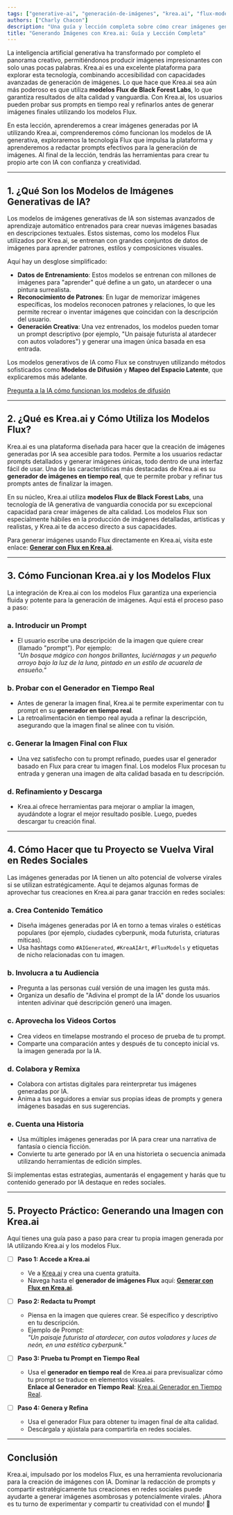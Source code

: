 ```yaml
---
tags: ["generative-ai", "generación-de-imágenes", "krea.ai", "flux-models"]  
authors: ["Charly Chacon"]  
description: "Una guía y lección completa sobre cómo crear imágenes generadas por IA usando Krea.ai, explorar los modelos Flux y redactar prompts efectivos para la generación de imágenes."  
title: "Generando Imágenes con Krea.ai: Guía y Lección Completa"  
---
```


La inteligencia artificial generativa ha transformado por completo el panorama creativo, permitiéndonos producir imágenes impresionantes con solo unas pocas palabras. Krea.ai es una excelente plataforma para explorar esta tecnología, combinando accesibilidad con capacidades avanzadas de generación de imágenes. Lo que hace que Krea.ai sea aún más poderoso es que utiliza **modelos Flux de Black Forest Labs**, lo que garantiza resultados de alta calidad y vanguardia. Con Krea.ai, los usuarios pueden probar sus prompts en tiempo real y refinarlos antes de generar imágenes finales utilizando los modelos Flux.

En esta lección, aprenderemos a crear imágenes generadas por IA utilizando Krea.ai, comprenderemos cómo funcionan los modelos de IA generativa, exploraremos la tecnología Flux que impulsa la plataforma y aprenderemos a redactar prompts efectivos para la generación de imágenes. Al final de la lección, tendrás las herramientas para crear tu propio arte con IA con confianza y creatividad.

---

## 1. **¿Qué Son los Modelos de Imágenes Generativas de IA?**

Los modelos de imágenes generativas de IA son sistemas avanzados de aprendizaje automático entrenados para crear nuevas imágenes basadas en descripciones textuales. Estos sistemas, como los modelos Flux utilizados por Krea.ai, se entrenan con grandes conjuntos de datos de imágenes para aprender patrones, estilos y composiciones visuales.

Aquí hay un desglose simplificado:

- **Datos de Entrenamiento**: Estos modelos se entrenan con millones de imágenes para "aprender" qué define a un gato, un atardecer o una pintura surrealista.
- **Reconocimiento de Patrones**: En lugar de memorizar imágenes específicas, los modelos reconocen patrones y relaciones, lo que les permite recrear o inventar imágenes que coincidan con la descripción del usuario.
- **Generación Creativa**: Una vez entrenados, los modelos pueden tomar un prompt descriptivo (por ejemplo, "Un paisaje futurista al atardecer con autos voladores") y generar una imagen única basada en esa entrada.

Los modelos generativos de IA como Flux se construyen utilizando métodos sofisticados como **Modelos de Difusión** y **Mapeo del Espacio Latente**, que explicaremos más adelante.

[Pregunta a la IA cómo funcionan los modelos de difusión](https://4geeks.com/ask?query=how-diffusion-models-work)

---

## 2. **¿Qué es Krea.ai y Cómo Utiliza los Modelos Flux?**

Krea.ai es una plataforma diseñada para hacer que la creación de imágenes generadas por IA sea accesible para todos. Permite a los usuarios redactar prompts detallados y generar imágenes únicas, todo dentro de una interfaz fácil de usar. Una de las características más destacadas de Krea.ai es su **generador de imágenes en tiempo real**, que te permite probar y refinar tus prompts antes de finalizar la imagen.

En su núcleo, Krea.ai utiliza **modelos Flux de Black Forest Labs**, una tecnología de IA generativa de vanguardia conocida por su excepcional capacidad para crear imágenes de alta calidad. Los modelos Flux son especialmente hábiles en la producción de imágenes detalladas, artísticas y realistas, y Krea.ai te da acceso directo a sus capacidades.

Para generar imágenes usando Flux directamente en Krea.ai, visita este enlace: **[Generar con Flux en Krea.ai](https://www.krea.ai/apps/image/flux)**.

---

## 3. **Cómo Funcionan Krea.ai y los Modelos Flux**

La integración de Krea.ai con los modelos Flux garantiza una experiencia fluida y potente para la generación de imágenes. Aquí está el proceso paso a paso:

### a. **Introducir un Prompt**

- El usuario escribe una descripción de la imagen que quiere crear (llamado "prompt"). Por ejemplo:  
  _"Un bosque mágico con hongos brillantes, luciérnagas y un pequeño arroyo bajo la luz de la luna, pintado en un estilo de acuarela de ensueño."_

### b. **Probar con el Generador en Tiempo Real**

- Antes de generar la imagen final, Krea.ai te permite experimentar con tu prompt en su **generador en tiempo real**.
- La retroalimentación en tiempo real ayuda a refinar la descripción, asegurando que la imagen final se alinee con tu visión.

### c. **Generar la Imagen Final con Flux**

- Una vez satisfecho con tu prompt refinado, puedes usar el generador basado en Flux para crear tu imagen final. Los modelos Flux procesan tu entrada y generan una imagen de alta calidad basada en tu descripción.

### d. **Refinamiento y Descarga**

- Krea.ai ofrece herramientas para mejorar o ampliar la imagen, ayudándote a lograr el mejor resultado posible. Luego, puedes descargar tu creación final.

---

## 4. **Cómo Hacer que tu Proyecto se Vuelva Viral en Redes Sociales**

Las imágenes generadas por IA tienen un alto potencial de volverse virales si se utilizan estratégicamente. Aquí te dejamos algunas formas de aprovechar tus creaciones en Krea.ai para ganar tracción en redes sociales:

### a. **Crea Contenido Temático**
- Diseña imágenes generadas por IA en torno a temas virales o estéticas populares (por ejemplo, ciudades cyberpunk, moda futurista, criaturas míticas).
- Usa hashtags como `#AIGenerated`, `#KreaAIArt`, `#FluxModels` y etiquetas de nicho relacionadas con tu imagen.

### b. **Involucra a tu Audiencia**
- Pregunta a las personas cuál versión de una imagen les gusta más.
- Organiza un desafío de "Adivina el prompt de la IA" donde los usuarios intenten adivinar qué descripción generó una imagen.

### c. **Aprovecha los Videos Cortos**
- Crea videos en timelapse mostrando el proceso de prueba de tu prompt.
- Comparte una comparación antes y después de tu concepto inicial vs. la imagen generada por la IA.

### d. **Colabora y Remixa**
- Colabora con artistas digitales para reinterpretar tus imágenes generadas por IA.
- Anima a tus seguidores a enviar sus propias ideas de prompts y genera imágenes basadas en sus sugerencias.

### e. **Cuenta una Historia**
- Usa múltiples imágenes generadas por IA para crear una narrativa de fantasía o ciencia ficción.
- Convierte tu arte generado por IA en una historieta o secuencia animada utilizando herramientas de edición simples.

Si implementas estas estrategias, aumentarás el engagement y harás que tu contenido generado por IA destaque en redes sociales.

---

## 5. **Proyecto Práctico: Generando una Imagen con Krea.ai**

Aquí tienes una guía paso a paso para crear tu propia imagen generada por IA utilizando Krea.ai y los modelos Flux.

- [ ] **Paso 1: Accede a Krea.ai**  
  - Ve a [Krea.ai](https://www.krea.ai) y crea una cuenta gratuita.  
  - Navega hasta el **generador de imágenes Flux** aquí: **[Generar con Flux en Krea.ai](https://www.krea.ai/apps/image/flux)**.

- [ ] **Paso 2: Redacta tu Prompt**  
  - Piensa en la imagen que quieres crear. Sé específico y descriptivo en tu descripción.  
  - Ejemplo de Prompt:  
    _"Un paisaje futurista al atardecer, con autos voladores y luces de neón, en una estética cyberpunk."_

- [ ] **Paso 3: Prueba tu Prompt en Tiempo Real**  
  - Usa el **generador en tiempo real** de Krea.ai para previsualizar cómo tu prompt se traduce en elementos visuales.  
    **Enlace al Generador en Tiempo Real**: [Krea.ai Generador en Tiempo Real](https://www.krea.ai/apps/image/realtime).

- [ ] **Paso 4: Genera y Refina**  
  - Usa el generador Flux para obtener tu imagen final de alta calidad.  
  - Descárgala y ajústala para compartirla en redes sociales.

---

## **Conclusión**

Krea.ai, impulsado por los modelos Flux, es una herramienta revolucionaria para la creación de imágenes con IA. Dominar la redacción de prompts y compartir estratégicamente tus creaciones en redes sociales puede ayudarte a generar imágenes asombrosas y potencialmente virales. ¡Ahora es tu turno de experimentar y compartir tu creatividad con el mundo! 🚀